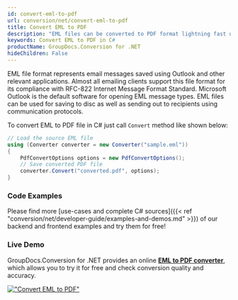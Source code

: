 ```yaml
---
id: convert-eml-to-pdf
url: conversion/net/convert-eml-to-pdf
title: Convert EML to PDF
description: "EML files can be converted to PDF format lightning fast using couple of C# code lines and powerful features of GroupDocs.Conversion for .NET. Try to convert EML to PDF file programmatically for free right now."
keywords: Convert EML to PDF in C#
productName: GroupDocs.Conversion for .NET
hideChildren: False
---
```


EML file format represents email messages saved using Outlook and other relevant applications. Almost all emailing clients support this file format for its compliance with RFC-822 Internet Message Format Standard. Microsoft Outlook is the default software for opening EML message types. EML files can be used for saving to disc as well as sending out to recipients using communication protocols.

To convert EML to PDF file in C# just call `Convert` method like shown below:

```csharp
// Load the source EML file
using (Converter converter = new Converter("sample.eml"))
{
    PdfConvertOptions options = new PdfConvertOptions();
    // Save converted PDF file
    converter.Convert("converted.pdf", options);
}
```

### Code Examples

Please find more [use-cases and complete C# sources]({{< ref "conversion/net/developer-guide/examples-and-demos.md" >}}) of our backend and frontend examples and try them for free!

### Live Demo

GroupDocs.Conversion for .NET provides an online [**EML to PDF converter**](https://products.groupdocs.app/conversion/eml-to-pdf), which allows you to try it for free and check conversion quality and accuracy.

[!["Convert EML to PDF"](conversion/net/images/convert-eml-to-pdf.png)](https://products.groupdocs.app/conversion/eml-to-pdf)